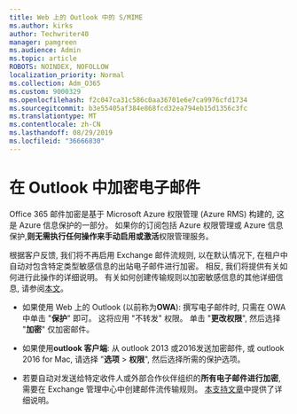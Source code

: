 ```yaml
---
title: Web 上的 Outlook 中的 S/MIME
ms.author: kirks
author: Techwriter40
manager: pamgreen
ms.audience: Admin
ms.topic: article
ROBOTS: NOINDEX, NOFOLLOW
localization_priority: Normal
ms.collection: Adm_O365
ms.custom: 9000329
ms.openlocfilehash: f2c047ca31c586c0aa36701e6e7ca9976cfd1734
ms.sourcegitcommit: b3e55405af384e868fcd32ea794eb15d1356c3fc
ms.translationtype: MT
ms.contentlocale: zh-CN
ms.lasthandoff: 08/29/2019
ms.locfileid: "36666830"
---
```

# <a name="encrypt-email-messages-in-outlook"></a>在 Outlook 中加密电子邮件

Office 365 邮件加密是基于 Microsoft Azure 权限管理 (Azure RMS) 构建的, 这是 Azure 信息保护的一部分。 如果你的订阅包括 Azure 权限管理或 Azure 信息保护,**则无需执行任何操作来手动启用或激活**权限管理服务。

根据客户反馈, 我们将不再启用 Exchange 邮件流规则, 以在默认情况下, 在租户中自动对包含特定类型敏感信息的出站电子邮件进行加密。 相反, 我们将提供有关如何进行此操作的详细说明。 有关如何创建传输规则以加密敏感信息的其他详细信息, 请参阅[本文](https://aka.ms/OmeEtr)。

- 如果使用 Web 上的 Outlook (以前称为**OWA**): 撰写电子邮件时, 只需在 OWA 中单击 "**保护**" 即可。 这将应用 "不转发" 权限。 单击 "**更改权限**", 然后选择 "**加密**" 仅加密邮件。

- 如果使用**outlook 客户端**: 从 outlook 2013 或2016发送加密邮件, 或 outlook 2016 for Mac, 请选择 "**选项** > **权限**", 然后选择所需的保护选项。

- 若要自动对发送给特定收件人或外部合作伙伴组织的**所有电子邮件进行加密**, 需要在 Exchange 管理中心中创建邮件流传输规则。 [本支持文章](https://docs.microsoft.com/office365/securitycompliance/define-mail-flow-rules-to-encrypt-email#create-a-mail-flow-rule-to-encrypt-email-messages-with-the-new-ome-capabilities)中提供了详细说明。

